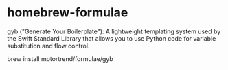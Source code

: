 # homebrew-formulae

gyb ("Generate Your Boilerplate"): A lightweight templating system used by the Swift Standard Library that allows you to use Python code for variable substitution and flow control.

brew install motortrend/formulae/gyb 
